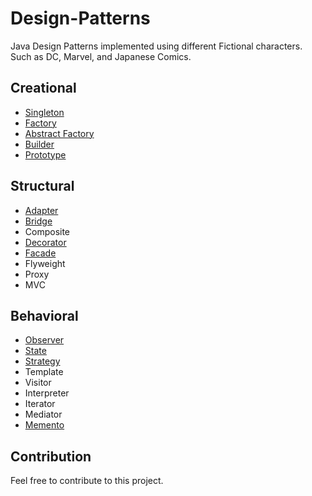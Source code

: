 # Design-Patterns

 Java Design Patterns implemented using different Fictional characters. Such as DC, Marvel, and Japanese Comics.

## Creational

* [Singleton](https://github.com/saurabhmarpadge/Design-Patterns/blob/master/Singleton.java)
* [Factory](https://github.com/saurabhmarpadge/Design-Patterns/blob/master/Factory.java)
* [Abstract Factory](https://github.com/saurabhmarpadge/Design-Patterns/blob/master/AbstractFactory.java) 
* [Builder](https://github.com/saurabhmarpadge/Design-Patterns/blob/master/Builder.java) 
* [Prototype](https://github.com/saurabhmarpadge/Design-Patterns/blob/master/Prototype.java) 

## Structural

* [Adapter](https://github.com/saurabhmarpadge/Design-Patterns/blob/master/Adapter.java)
* [Bridge](https://github.com/saurabhmarpadge/Design-Patterns/blob/master/Bridge.java)
* Composite 
* [Decorator](https://github.com/saurabhmarpadge/Design-Patterns/blob/master/Decorator.java)
* [Facade](https://github.com/saurabhmarpadge/Design-Patterns/blob/master/Facade.java) 
* Flyweight
* Proxy
* MVC

## Behavioral

* [Observer](https://github.com/saurabhmarpadge/Design-Patterns-Fictional/blob/master/ObserverPattern)
* [State](https://github.com/saurabhmarpadge/Design-Patterns/blob/master/State.java)
* [Strategy](https://github.com/saurabhmarpadge/Design-Patterns/blob/master/Strategy.java) 
* Template
* Visitor 
* Interpreter 
* Iterator 
* Mediator
* [Memento](https://github.com/saurabhmarpadge/Design-Patterns/blob/master/Momento.java) 

## Contribution
  Feel free to contribute to this project. 
